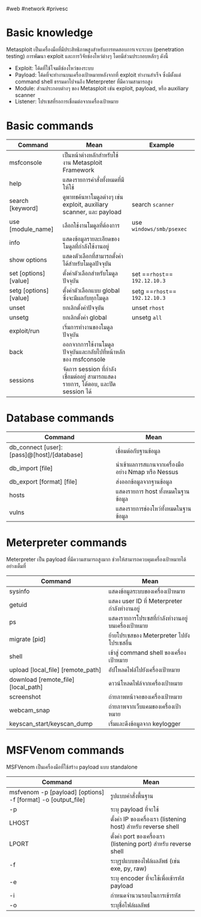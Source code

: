 #web #network #privesc
# Basic knowledge
Metasploit เป็นเครื่องมือที่มีประสิทธิภาพสูงสำหรับการทดสอบการเจาะระบบ (penetration testing) การพัฒนา exploit และการวิจัยช่องโหว่ต่างๆ โดยมีส่วนประกอบหลักๆ ดังนี้
- Exploit: โค้ดที่ใช้โจมตีช่องโหว่ของระบบ
- Payload: โค้ดที่จะทำงานบนเครื่องเป้าหมายหลังจากที่ exploit ทำงานสำเร็จ ซึ่งมีตั้งแต่ command shell ธรรมดาไปจนถึง Meterpreter ที่มีความสามารถสูง
- Module: ส่วนประกอบต่างๆ ของ Metasploit เช่น exploit, payload, หรือ auxiliary scanner
- Listener: โปรเซสที่รอการเชื่อมต่อจากเครื่องเป้าหมาย
# Basic commands

| **Command**            | **Mean**                                                                          | **Example**                    |
| ---------------------- | --------------------------------------------------------------------------------- | ------------------------------ |
| msfconsole             | เป็นหน้าต่างหลักสำหรับใช้งาน Metasploit Framework                                 |                                |
| help                   | แสดงรายการคำสั่งทั้งหมดที่มีให้ใช้                                                |                                |
| search [keyword]       | ดูพาทชค้นหาโมดูลต่างๆ เช่น exploit, auxiliary scanner, และ payload                | search `scanner`               |
| use [module_name]      | เลือกใช้งานโมดูลที่ต้องการ                                                        | use `windows/smb/psexec`       |
| info                   | แสดงข้อมูลรายละเอียดของโมดูลที่กำลังใช้งานอยู่                                    |                                |
| show options           | แสดงตัวเลือกที่สามารถตั้งค่าได้สำหรับโมดูลปัจจุบัน                                |                                |
| set [options] [value]  | ตั้งค่าตัวเลือกสำหรับโมดูลปัจจุบัน                                                | set ==`rhost`== `192.12.10.3`  |
| setg [options] [value] | ตั้งค่าตัวเลือกแบบ global ซึ่งจะมีผลกับทุกโมดูล                                   | setg ==`rhost`== `192.12.10.3` |
| unset                  | ยกเลิกตั้งค่าปัจจุบัน                                                             | unset `rhost`                  |
| unsetg                 | ยกเลิกตั้งค่า global                                                              | unsetg `all`                   |
| exploit/run            | เริ่มการทำงานของโมดูลปัจจุบัน                                                     |                                |
| back                   | ออกจากการใช้งานโมดูลปัจจุบันและกลับไปที่หน้าหลักของ msfconsole                    |                                |
| sessions               | จัดการ session ที่กำลังเชื่อมต่ออยู่ สามารถแสดงรายการ, โต้ตอบ, และปิด session ได้ |                                |
# Database commands

| **Command**                                | **Mean**                                           |
| ------------------------------------------ | -------------------------------------------------- |
| db_connect [user]:[pass]@[host]/[database] | เชื่อมต่อกับฐานข้อมูล                              |
| db_import [file]                           | นำเข้าผลการสแกนจากเครื่องมืออย่าง Nmap หรือ Nessus |
| db_export [format] [file]                  | ส่งออกข้อมูลจากฐานข้อมูล                           |
| hosts                                      | แสดงรายการ host ทั้งหมดในฐานข้อมูล                 |
| vulns                                      | แสดงรายการช่องโหว่ทั้งหมดในฐานข้อมูล               |
# Meterpreter commands
Meterpreter เป็น payload ที่มีความสามารถสูงมาก ช่วยให้สามารถควบคุมเครื่องเป้าหมายได้อย่างเต็มที่

| **Command**                         | **Mean**                                           |
| ----------------------------------- | -------------------------------------------------- |
| sysinfo                             | แสดงข้อมูลระบบของเครื่องเป้าหมาย                   |
| getuid                              | แสดง user ID ที่ Meterpreter กำลังทำงานอยู่        |
| ps                                  | แสดงรายการโปรเซสที่กำลังทำงานอยู่บนเครื่องเป้าหมาย |
| migrate [pid]                       | ย้ายโปรเซสของ Meterpreter ไปยังโปรเซสอื่น          |
| shell                               | เข้าสู่ command shell ของเครื่องเป้าหมาย           |
| upload [local_file] [remote_path]   | อัปโหลดไฟล์ไปยังเครื่องเป้าหมาย                    |
| download [remote_file] [local_path] | ดาวน์โหลดไฟล์จากเครื่องเป้าหมาย                    |
| screenshot                          | ถ่ายภาพหน้าจอของเครื่องเป้าหมาย                    |
| webcam_snap                         | ถ่ายภาพจากเว็บแคมของเครื่องเป้าหมาย                |
| keyscan_start/keyscan_dump          | เริ่มและดึงข้อมูลจาก keylogger                     |
# MSFVenom commands
MSFVenom เป็นเครื่องมือที่ใช้สร้าง payload แบบ standalone

| **Command**                                                  | **Mean**                                                         |
| ------------------------------------------------------------ | ---------------------------------------------------------------- |
| msfvenom -p [payload] [options] -f [format] -o [output_file] | รูปแบบคำสั่งพื้นฐาน                                              |
| -p                                                           | ระบุ payload ที่จะใช้                                            |
| LHOST                                                        | ตั้งค่า IP ของเครื่องเรา (listening host) สำหรับ reverse shell   |
| LPORT                                                        | ตั้งค่า port ของเครื่องเรา (listening port) สำหรับ reverse shell |
| -f                                                           | ระบุรูปแบบของไฟล์ผลลัพธ์ (เช่น exe, py, raw)                     |
| -e                                                           | ระบุ encoder ที่จะใช้เพื่อเข้ารหัส payload                       |
| -i                                                           | กำหนดจำนวนรอบในการเข้ารหัส                                       |
| -o                                                           | ระบุชื่อไฟล์ผลลัพธ์                                              |